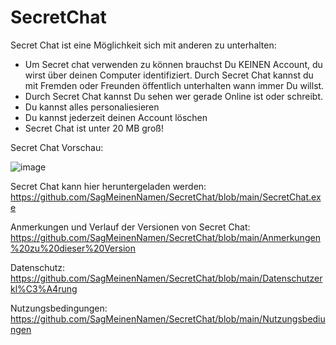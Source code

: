 # SecretChat
Secret Chat ist eine Möglichkeit sich mit anderen zu unterhalten:
- Um Secret chat verwenden zu können brauchst Du KEINEN Account, du wirst über deinen Computer identifiziert. Durch Secret Chat kannst du mit Fremden oder Freunden öffentlich unterhalten wann immer Du willst.
- Durch Secret Chat kannst Du sehen wer gerade Online ist oder schreibt.
- Du kannst alles personaliesieren
- Du kannst jederzeit deinen Account löschen
- Secret Chat ist unter 20 MB groß!

Secret Chat Vorschau:

  ![image](https://user-images.githubusercontent.com/62218506/113340051-b1c0a000-932b-11eb-8082-bb6c9303cd1d.png)


Secret Chat kann hier heruntergeladen werden: 
  https://github.com/SagMeinenNamen/SecretChat/blob/main/SecretChat.exe
  
Anmerkungen und Verlauf der Versionen von Secret Chat:
  https://github.com/SagMeinenNamen/SecretChat/blob/main/Anmerkungen%20zu%20dieser%20Version
  
Datenschutz:
  https://github.com/SagMeinenNamen/SecretChat/blob/main/Datenschutzerkl%C3%A4rung
  
Nutzungsbedingungen:
  https://github.com/SagMeinenNamen/SecretChat/blob/main/Nutzungsbediungen
